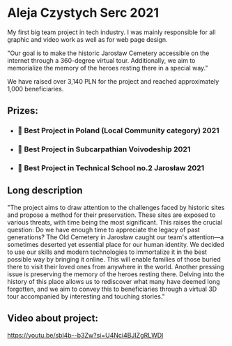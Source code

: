 # Aleja Czystych Serc 2021
My first big team project in tech industry. I was mainly responsible for all graphic and video work as well as for web page design.

"Our goal is to make the historic Jarosław Cemetery accessible on the internet through a 360-degree virtual tour. Additionally, we aim to memorialize the memory of the heroes resting there in a special way."

We have raised over 3,140 PLN for the project and reached approximately 1,000 beneficiaries.

## Prizes:
- ### 🥇 Best Project in Poland (Local Community category) 2021
- ### 🥈 Best Project in Subcarpathian Voivodeship 2021
- ### 🥉 Best Project in Technical School no.2 Jarosław 2021

## Long description

"The project aims to draw attention to the challenges faced by historic sites and propose a method for their preservation. These sites are exposed to various threats, with time being the most significant. This raises the crucial question: Do we have enough time to appreciate the legacy of past generations? The Old Cemetery in Jarosław caught our team's attention—a sometimes deserted yet essential place for our human identity. We decided to use our skills and modern technologies to immortalize it in the best possible way by bringing it online. This will enable families of those buried there to visit their loved ones from anywhere in the world. Another pressing issue is preserving the memory of the heroes resting there. Delving into the history of this place allows us to rediscover what many have deemed long forgotten, and we aim to convey this to beneficiaries through a virtual 3D tour accompanied by interesting and touching stories."

## Video about project: 

https://youtu.be/sbl4b--b3Zw?si=U4Nci4BJIZgRLWDl
